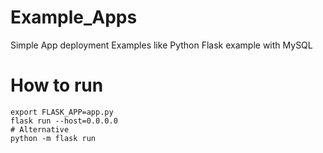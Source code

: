 # Example_Apps
Simple App deployment Examples like Python Flask example with MySQL

# How to run
```
export FLASK_APP=app.py
flask run --host=0.0.0.0
# Alternative
python -m flask run
```
